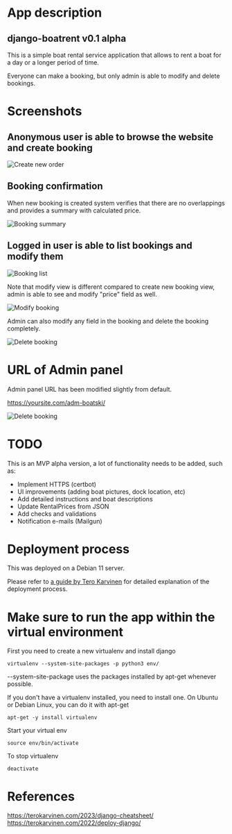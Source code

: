 # App description

## django-boatrent v0.1 alpha

This is a simple boat rental service application that allows to rent a boat for a day or a longer period of time.

Everyone can make a booking, but only admin is able to modify and delete bookings.

# Screenshots

## Anonymous user is able to browse the website and create booking

![Create new order](1.png "Create new order")

## Booking confirmation

When new booking is created system verifies that there are no overlappings and provides a summary with calculated price.

![Booking summary](2.png "Bookings summary")

## Logged in user is able to list bookings and modify them

![Booking list](3.png "Booking list")

Note that modify view is different compared to create new booking view, admin is able to see and modify "price" field as well. 

![Modify booking](4.png "Delete booking")

Admin can also modify any field in the booking and delete the booking completely.

![Delete booking](5.png "Delete booking")

# URL of Admin panel

Admin panel URL has been modified slightly from default.

https://yoursite.com/adm-boatski/

![Delete booking](6.png "Delete booking")

# TODO
This is an MVP alpha version, a lot of functionality needs to be added, such as:

- Implement HTTPS (certbot)
- UI improvements (adding boat pictures, dock location, etc)
- Add detailed instructions and boat descriptions
- Update RentalPrices from JSON
- Add checks and validations
- Notification e-mails (Mailgun)

# Deployment process

This was deployed on a Debian 11 server.

Please refer to [a guide by Tero Karvinen](https://terokarvinen.com/2022/deploy-django/?fromSearch=deploy) for detailed explanation of the deployment process.

# Make sure to run the app within the virtual environment

First you need to create a new virtualenv and install django

	virtualenv --system-site-packages -p python3 env/

--system-site-package uses the packages installed by apt-get whenever possible.

If you don't have a virtualenv installed, you need to install one. On Ubuntu or Debian Linux, you can do it with apt-get

	apt-get -y install virtualenv

Start your virtual env

	source env/bin/activate

To stop virtualenv

	deactivate

# References
https://terokarvinen.com/2023/django-cheatsheet/
https://terokarvinen.com/2022/deploy-django/
